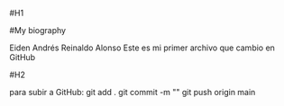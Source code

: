 #H1

#My biography

Eiden Andrés Reinaldo Alonso
Este es mi primer archivo que cambio en GitHub

#H2 

para subir a GitHub:
git add .
git commit -m ""
git push origin main